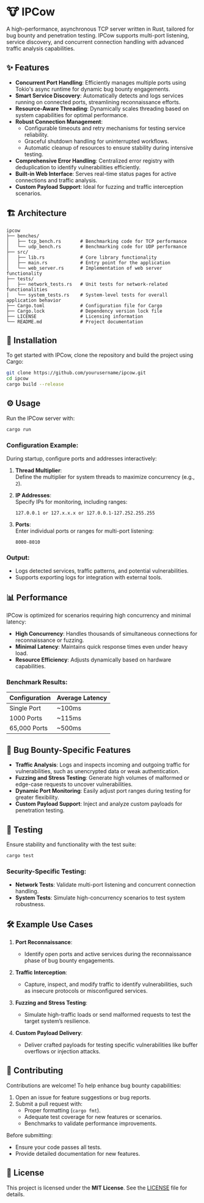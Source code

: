 # 🐮 IPCow

A high-performance, asynchronous TCP server written in Rust, tailored for bug bounty and penetration testing. IPCow supports multi-port listening, service discovery, and concurrent connection handling with advanced traffic analysis capabilities.

## ✨ Features

- **Concurrent Port Handling**: Efficiently manages multiple ports using Tokio's async runtime for dynamic bug bounty engagements.
- **Smart Service Discovery**: Automatically detects and logs services running on connected ports, streamlining reconnaissance efforts.
- **Resource-Aware Threading**: Dynamically scales threading based on system capabilities for optimal performance.
- **Robust Connection Management**:
  - Configurable timeouts and retry mechanisms for testing service reliability.
  - Graceful shutdown handling for uninterrupted workflows.
  - Automatic cleanup of resources to ensure stability during intensive testing.
- **Comprehensive Error Handling**: Centralized error registry with deduplication to identify vulnerabilities efficiently.
- **Built-in Web Interface**: Serves real-time status pages for active connections and traffic analysis.
- **Custom Payload Support**: Ideal for fuzzing and traffic interception scenarios.

## 🏗️ Architecture

```
ipcow
├── benches/
│   ├── tcp_bench.rs       # Benchmarking code for TCP performance
│   └── udp_bench.rs       # Benchmarking code for UDP performance
├── src/
│   ├── lib.rs             # Core library functionality
│   ├── main.rs            # Entry point for the application
│   └── web_server.rs      # Implementation of web server functionality
├── tests/
│   ├── network_tests.rs   # Unit tests for network-related functionalities
│   └── system_tests.rs    # System-level tests for overall application behavior
├── Cargo.toml             # Configuration file for Cargo
├── Cargo.lock             # Dependency version lock file
├── LICENSE                # Licensing information
└── README.md              # Project documentation
```

## 🚀 Installation

To get started with IPCow, clone the repository and build the project using Cargo:

```bash
git clone https://github.com/yourusername/ipcow.git
cd ipcow
cargo build --release
```

## ⚙️ Usage

Run the IPCow server with:

```bash
cargo run
```

### Configuration Example:

During startup, configure ports and addresses interactively:

1. **Thread Multiplier**:  
   Define the multiplier for system threads to maximize concurrency (e.g., `2`).

2. **IP Addresses**:  
   Specify IPs for monitoring, including ranges:
   ```
   127.0.0.1 or 127.x.x.x or 127.0.0.1-127.252.255.255
   ```

3. **Ports**:  
   Enter individual ports or ranges for multi-port listening:
   ```
   8000-8010
   ```

### Output:
- Logs detected services, traffic patterns, and potential vulnerabilities.
- Supports exporting logs for integration with external tools.

## 📊 Performance

IPCow is optimized for scenarios requiring high concurrency and minimal latency:

- **High Concurrency**: Handles thousands of simultaneous connections for reconnaissance or fuzzing.
- **Minimal Latency**: Maintains quick response times even under heavy load.
- **Resource Efficiency**: Adjusts dynamically based on hardware capabilities.

### Benchmark Results:

| Configuration      | Average Latency |
|---------------------|-----------------|
| Single Port         | ~100ms          |
| 1000 Ports          | ~115ms          |
| 65,000 Ports        | ~500ms          |

## 🔧 Bug Bounty-Specific Features

- **Traffic Analysis**: Logs and inspects incoming and outgoing traffic for vulnerabilities, such as unencrypted data or weak authentication.
- **Fuzzing and Stress Testing**: Generate high volumes of malformed or edge-case requests to uncover vulnerabilities.
- **Dynamic Port Monitoring**: Easily adjust port ranges during testing for greater flexibility.
- **Custom Payload Support**: Inject and analyze custom payloads for penetration testing.

## 🧪 Testing

Ensure stability and functionality with the test suite:

```bash
cargo test
```

### Security-Specific Testing:
- **Network Tests**: Validate multi-port listening and concurrent connection handling.
- **System Tests**: Simulate high-concurrency scenarios to test system robustness.

## 🛠️ Example Use Cases

1. **Port Reconnaissance**:
   - Identify open ports and active services during the reconnaissance phase of bug bounty engagements.

2. **Traffic Interception**:
   - Capture, inspect, and modify traffic to identify vulnerabilities, such as insecure protocols or misconfigured services.

3. **Fuzzing and Stress Testing**:
   - Simulate high-traffic loads or send malformed requests to test the target system’s resilience.

4. **Custom Payload Delivery**:
   - Deliver crafted payloads for testing specific vulnerabilities like buffer overflows or injection attacks.

## 👥 Contributing

Contributions are welcome! To help enhance bug bounty capabilities:

1. Open an issue for feature suggestions or bug reports.
2. Submit a pull request with:
   - Proper formatting (`cargo fmt`).
   - Adequate test coverage for new features or scenarios.
   - Benchmarks to validate performance improvements.

Before submitting:
- Ensure your code passes all tests.
- Provide detailed documentation for new features.

## 📝 License

This project is licensed under the **MIT License**. See the [LICENSE](LICENSE) file for details.
